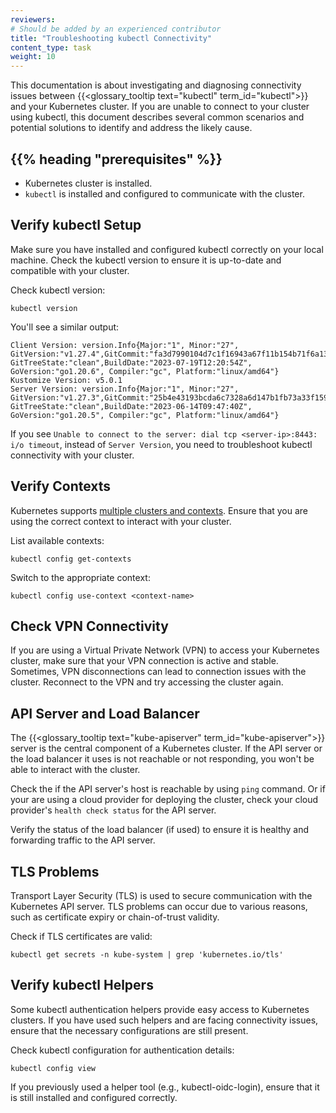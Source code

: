 ```yaml
---
reviewers:
# Should be added by an experienced contributor
title: "Troubleshooting kubectl Connectivity"
content_type: task
weight: 10
---
```


<!-- overview -->

This documentation is about investigating and diagnosing connectivity issues between
{{<glossary_tooltip text="kubectl" term_id="kubectl">}} and your Kubernetes cluster.
If you are unable to connect to your cluster using kubectl, this document describes
several common scenarios and potential solutions to identify and address the likely
cause.

<!-- body -->

## {{% heading "prerequisites" %}}

* Kubernetes cluster is installed.
* `kubectl` is installed and configured to communicate with the cluster.

## Verify kubectl Setup

Make sure you have installed and configured kubectl correctly on your local machine.
Check the kubectl version to ensure it is up-to-date and compatible with your cluster.

Check kubectl version:

```shell
kubectl version
```

You'll see a similar output:

```shell
Client Version: version.Info{Major:"1", Minor:"27", GitVersion:"v1.27.4",GitCommit:"fa3d7990104d7c1f16943a67f11b154b71f6a132", GitTreeState:"clean",BuildDate:"2023-07-19T12:20:54Z", GoVersion:"go1.20.6", Compiler:"gc", Platform:"linux/amd64"}
Kustomize Version: v5.0.1
Server Version: version.Info{Major:"1", Minor:"27", GitVersion:"v1.27.3",GitCommit:"25b4e43193bcda6c7328a6d147b1fb73a33f1598", GitTreeState:"clean",BuildDate:"2023-06-14T09:47:40Z", GoVersion:"go1.20.5", Compiler:"gc", Platform:"linux/amd64"}

```

If you see `Unable to connect to the server: dial tcp <server-ip>:8443: i/o timeout`,
instead of `Server Version`, you need to troubleshoot kubectl connectivity with your cluster.

## Verify Contexts

Kubernetes supports [multiple clusters and contexts](/docs/tasks/access-application-cluster/configure-access-multiple-clusters/).
Ensure that you are using the correct context to interact with your cluster.

List available contexts:

```shell
kubectl config get-contexts
```

Switch to the appropriate context:

```shell
kubectl config use-context <context-name>
```

## Check VPN Connectivity

If you are using a Virtual Private Network (VPN) to access your Kubernetes cluster,
make sure that your VPN connection is active and stable. Sometimes, VPN disconnections
can lead to connection issues with the cluster. Reconnect to the VPN and try accessing
the cluster again.

## API Server and Load Balancer

The {{<glossary_tooltip text="kube-apiserver" term_id="kube-apiserver">}} server is the
central component of a Kubernetes cluster. If the API server or the load balancer it uses
is not reachable or not responding, you won't be able to interact with the cluster.

Check the if the API server's host is reachable by using `ping` command. Or if your are
using a cloud provider for deploying the cluster, check your cloud provider's
`health check status` for the API server.

Verify the status of the load balancer (if used) to ensure it is healthy and forwarding
traffic to the API server.

## TLS Problems

Transport Layer Security (TLS) is used to secure communication with the Kubernetes
API server. TLS problems can occur due to various reasons, such as certificate expiry or
chain-of-trust validity.

Check if TLS certificates are valid:

```shell
kubectl get secrets -n kube-system | grep 'kubernetes.io/tls'
```

## Verify kubectl Helpers

Some kubectl authentication helpers provide easy access to Kubernetes clusters. If you
have used such helpers and are facing connectivity issues, ensure that the necessary
configurations are still present.

Check kubectl configuration for authentication details:

```shell
kubectl config view
```

If you previously used a helper tool (e.g., kubectl-oidc-login), ensure that it is still
installed and configured correctly.